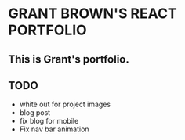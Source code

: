 # GRANT BROWN'S REACT PORTFOLIO

## This is Grant's portfolio.

## TODO

- white out for project images
- blog post
- fix blog for mobile
- Fix nav bar animation 